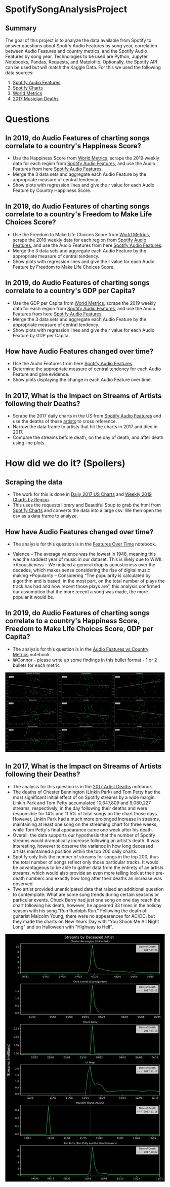 # SpotifySongAnalysisProject

## Summary
The goal of this project is to analyze the data available from Spotify to answer questions about Spotify Audio Features by song year, correlation between Audio Features and country metrics, and the Spotify Audio Features by song year. Technologies to be used are Python, Jupyter Notebooks, Pandas, Requests, and Matplotlib. Optionally, the Spotify API can be used but will match the Kaggle Data. For this we used the following data sources:

1. [Spotify Audio Features](https://www.kaggle.com/yamaerenay/spotify-dataset-19212020-160k-tracks)
2. [Spotify Charts](https://spotifycharts.com/regional)
3. [World Metrics](https://www.kaggle.com/unsdsn/world-happiness)
4. [2017 Musician Deaths](https://en.wikipedia.org/wiki/List_of_2017_deaths_in_rock_and_roll)

# Questions

## In 2019, do Audio Features of charting songs correlate to a country's Happiness Score?

* Use the Happiness Score from [World Metrics](https://www.kaggle.com/unsdsn/world-happiness), scrape the 2019 weekly data for each region from [Spotify Audio Features](https://www.kaggle.com/yamaerenay/spotify-dataset-19212020-160k-tracks), and use the Audio Features from here [Spotify Audio Features](https://www.kaggle.com/yamaerenay/spotify-dataset-19212020-160k-tracks).
* Merge the 3 data sets and aggregate each Audio Feature by the appropriate measure of central tendency.
* Show plots with regression lines and give the r value for each Audio Feature by Country Happiness Score.


## In 2019, do Audio Features of charting songs correlate to a country's Freedom to Make Life Choices Score?

* Use the Freedom to Make Life Choices Score from [World Metrics](https://www.kaggle.com/unsdsn/world-happiness), scrape the 2019 weekly data for each region from [Spotify Audio Features](https://www.kaggle.com/yamaerenay/spotify-dataset-19212020-160k-tracks), and use the Audio Features from here [Spotify Audio Features](https://www.kaggle.com/yamaerenay/spotify-dataset-19212020-160k-tracks).
* Merge the 3 data sets and aggregate each Audio Feature by the appropriate measure of central tendency.
* Show plots with regression lines and give the r value for each Audio Feature by Freedom to Make Life Choices Score.

## In 2019, do Audio Features of charting songs correlate to a country's GDP per Capita?

* Use the GDP per Capita from [World Metrics](https://www.kaggle.com/unsdsn/world-happiness), scrape the 2019 weekly data for each region from [Spotify Audio Features](https://www.kaggle.com/yamaerenay/spotify-dataset-19212020-160k-tracks), and use the Audio Features from here [Spotify Audio Features](https://www.kaggle.com/yamaerenay/spotify-dataset-19212020-160k-tracks).
* Merge the 3 data sets and aggregate each Audio Feature by the appropriate measure of central tendency.
* Show plots with regression lines and give the r value for each Audio Feature by GDP per Capita.

## How have Audio Features changed over time?

* Use the Audio Features from here [Spotify Audio Features](https://www.kaggle.com/yamaerenay/spotify-dataset-19212020-160k-tracks).
* Determine the appropriate measure of central tendency for each Audio Feature and give evidence.
* Show plots displaying the change in each Audio Feature over time.

## In 2017, What is the Impact on Streams of Artists following their Deaths?

* Scrape the 2017 daily charts in the US from [Spotify Audio Features](https://www.kaggle.com/yamaerenay/spotify-dataset-19212020-160k-tracks) and use the deaths of these [artists](https://en.wikipedia.org/wiki/List_of_2017_deaths_in_rock_and_roll) to cross reference.
* Narrow the data frame to artists that hit the charts in 2017 and died in 2017.
* Compare the streams before death, on the day of death, and after death using line plots.

# How did we do it? (Spoilers)

## Scraping the data
* The work for this is done in [Daily 2017 US Charts](2017-daily-us-charts.ipynb) and [Weekly 2019 Charts by Region](2019-weekly-regional-charts.ipynb).
* This uses the requests library and Beautiful Soup to grab the html from [Spotify Charts](https://spotifycharts.com/regional) and converts the data into a large csv. We then open the csv as a data frame to analyze.

## How have Audio Features changed over time?

* The analysis for this question is in the [Features Over Time](metrics_over_time.ipynb) notebook.

* Valence – The average valence was the lowest in 1946, meaning this was the saddest year of music in our dataset. This is likely due to WWII.
*Acousticness – We noticed a general drop is acousticness over the decades, which makes sense considering the rise of digital music making
*Popularity – Considering “The popularity is calculated by algorithm and is based, in the most part, on the total number of plays the track has had and how recent those plays are”, this analysis confirmed our assumption that the more recent a song was made, the more popular it would be.

## In 2019, do Audio Features of charting songs correlate to a country's Happiness Score, Freedom to Make Life Choices Score, GDP per Capita?

* The analysis for this question is in the [Audio Features vs Country Metrics](CountryHappinessAnalysis.ipynb) notebook.
* @Connor - please write up some findings in this bullet format - 1 or 2 bullets for each metric  

![Artist Deaths](Resources/Images/FeatureByHappiness.png)

## In 2017, What is the Impact on Streams of Artists following their Deaths?
* The analysis for this question is in the [2017 Artist Deaths](2017ArtistDeathAnalysis.ipynb) notebook.
* The deaths of Chester Bennington (Linkin Park) and Tom Petty had the most significant initial effect of on Spotify streams by a wide margin. Linkin Park and Tom Petty accumulated 10,647,809 and 9,080,227 streams, respectively, in the day following their deaths and were responsible for 14% and 11.5% of total songs on the chart those days. However, Linkin Park had a much more prolonged increase in streams, maintaining at least one song on the streaming chart for three weeks, while Tom Petty's final appearance came one week after his death.
* Overall, the data supports our hypothesis that the number of Spotify streams would dramatically increase following an artist's death. It was interesting, however to observe the variance in how long deceased artists maintained a position within the top 200 daily charts.
* Spotify only lists the number of streams for songs in the top 200, thus the total number of songs reflect only those particular tracks. It would be advantageous to be able to gather data from the entirety of an artists streams, which would also provide an even more telling look at their pre-death numbers and exactly how long after their deaths an increase was observed.
* Two artist provided unanticipated data that raised an additional question to contemplate: What are some song trends during certain seasons or particular events. Chuck Berry had just one song on one day reach the chart following his death, however, he appeared 33 times in the holiday season with his song "Run Rudolph Run." Following the death of guitarist Malcolm Young, there were no appearances for AC/DC, but they made the charts on New Years Day with "You Shook Me All Night Long" and on Halloween with "Highway to Hell".

![Artist Deaths](Resources/Images/Artist%20Deaths.png)
